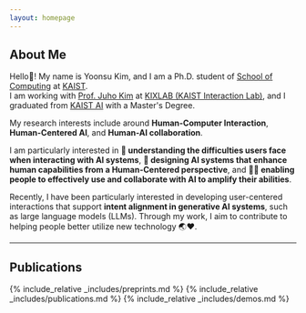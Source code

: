 ```yaml
---
layout: homepage
---
```


## About Me

Hello👋!  My name is Yoonsu Kim, and I am a Ph.D. student of [School of Computing](http://cs.kaist.ac.kr/) at [KAIST](https://www.kaist.ac.kr/en/).  
I am working with [Prof. Juho Kim](https://juhokim.com/) at [KIXLAB (KAIST Interaction Lab)](https://www.kixlab.org/), and I graduated from [KAIST AI](https://gsai.kaist.ac.kr/) with a Master's Degree.

My research interests include around **Human-Computer Interaction**, **Human-Centered AI**, and **Human-AI collaboration**.

I am particularly interested in **👀 understanding the difficulties users face when interacting with AI systems**, **🤖 designing AI systems that enhance human capabilities from a Human-Centered perspective**, and **🧑‍💻 enabling people to effectively use and collaborate with AI to amplify their abilities**.  

Recently, I have been particularly interested in developing user-centered interactions that support **intent alignment in generative AI systems**, such as large language models (LLMs). 
Through my work, I aim to contribute to helping people better utilize new technology 🌏❤️.

---

<!-- ## Research Interests

- **Computer Vision:** image recognition, image generation, video captioning
- **Machine Learning:** meta-learning, incremental learning, transfer learning -->

<!-- ## News

- **[Feb. 2020]** Our paper about incremental learning is accepted to CVPR 2020.
- **[Feb. 2020]** We will host the ACM Multimedia Asia 2020 conference in Singapore!
- **[Sept. 2019]** Our paper about few-shot learning is accepted to NeurIPS 2019.
- **[Mar. 2019]** Our paper about few-shot learning is accepted to CVPR 2019. -->

## Publications
{% include_relative _includes/preprints.md %}
{% include_relative _includes/publications.md %}
{% include_relative _includes/demos.md %}

